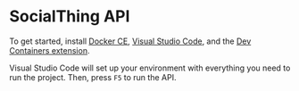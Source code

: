 # SocialThing API

To get started, install [Docker CE](https://docs.docker.com/engine/install/), [Visual Studio Code](https://code.visualstudio.com/), and the [Dev Containers extension](https://marketplace.visualstudio.com/items?itemName=ms-vscode-remote.remote-containers).

Visual Studio Code will set up your environment with everything you need to run the project. Then, press `F5` to run the API.
